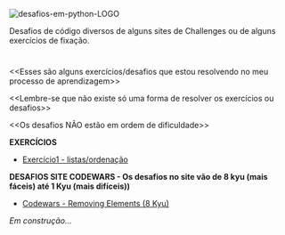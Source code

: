 ![desafios-em-python-LOGO](https://github.com/AyneNatal/desafios-exercicios-Pyhon/assets/77463370/4aa927b5-4e30-47fc-a069-c6233f4e4ea4)

Desafios de código diversos de alguns sites de Challenges ou de alguns exercícios de fixação.
#

<<Esses são alguns exercícios/desafios que estou resolvendo no meu processo de aprendizagem>>

<<Lembre-se que não existe só uma forma de resolver os exercícios ou desafios>>

<<Os desafios NÃO estão em ordem de dificuldade>>


**EXERCÍCIOS**
* [Exercício1 - listas/ordenação](https://github.com/AyneNatal/desafios-exercicios-Python/blob/main/exercicios/exercicio1.py)


**DESAFIOS SITE CODEWARS - Os desafios no site vão de 8 kyu (mais fáceis) até 1 Kyu (mais difíceis))**
* [Codewars - Removing Elements (8 Kyu)](https://github.com/AyneNatal/desafios-exercicios-Python/blob/main/codewars/codewars1.py) 


*Em construção...*
